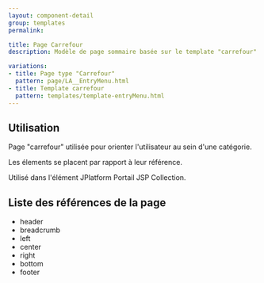 ```yaml
---
layout: component-detail
group: templates
permalink:

title: Page Carrefour
description: Modèle de page sommaire basée sur le template "carrefour". 

variations:
- title: Page type "Carrefour"
  pattern: page/LA__EntryMenu.html
- title: Template carrefour
  pattern: templates/template-entryMenu.html
---
```

## Utilisation

Page "carrefour" utilisée pour orienter l'utilisateur au sein d'une catégorie.

Les élements se placent par rapport à leur référence.

Utilisé dans l'élément JPlatform Portail JSP Collection.


## Liste des références de la page

* header
* breadcrumb
* left
* center
* right
* bottom
* footer